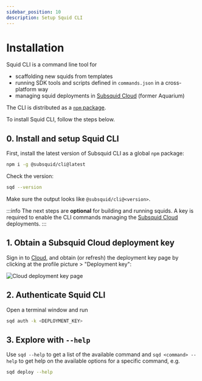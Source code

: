 ```yaml
---
sidebar_position: 10
description: Setup Squid CLI
---
```


# Installation

Squid CLI is a command line tool for

- scaffolding new squids from templates
- running SDK tools and scripts defined in `commands.json` in a cross-platform way
- managing squid deployments in [Subsquid Cloud](/deploy-squid) (former Aquarium)

The CLI is distributed as a [`npm` package](https://www.npmjs.com/package/@subsquid/cli). 

To install Squid CLI, follow the steps below.

## 0. Install and setup Squid CLI

First, install the latest version of Subsquid CLI as a global `npm` package:
```bash
npm i -g @subsquid/cli@latest
```

Check the version:
```bash
sqd --version
```
Make sure the output looks like `@subsquid/cli@<version>`.

:::info
The next steps are **optional** for building and running squids. A key is required to enable the CLI commands managing the [Subsquid Cloud](/deploy-squid) deployments.
:::

## 1. Obtain a Subsquid Cloud deployment key

Sign in to [Cloud](https://app.subsquid.io/), and obtain (or refresh) the deployment key page by clicking at the profile picture > "Deployment key":

![Cloud deployment key page](/img/.gitbook/assets/deployment-key.png)


## 2. Authenticate Squid CLI

Open a terminal window and run 

```bash
sqd auth -k <DEPLOYMENT_KEY>
```

## 3. Explore with `--help`

Use `sqd --help` to get a list of the available command and `sqd <command> --help` to get help on the available options for a specific command, e.g.

```bash
sqd deploy --help
```
